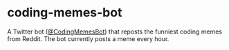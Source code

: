 # coding-memes-bot
A Twitter bot ([@CodingMemesBot](https://twitter.com/CodingMemeBot)) that reposts the funniest coding memes from Reddit.
The bot currently posts a meme every hour. 
